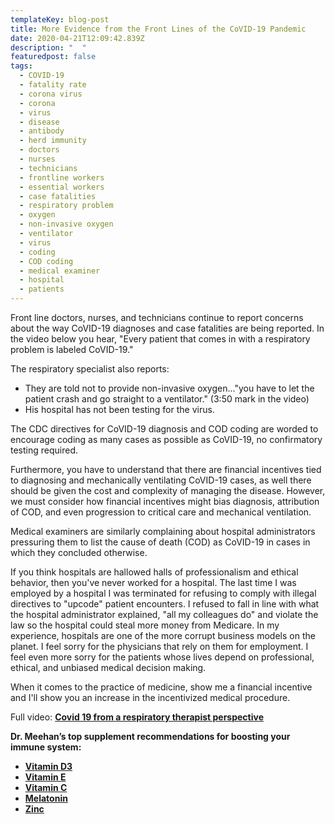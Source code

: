 ```yaml
---
templateKey: blog-post
title: More Evidence from the Front Lines of the CoVID-19 Pandemic
date: 2020-04-21T12:09:42.839Z
description: "  "
featuredpost: false
tags:
  - COVID-19
  - fatality rate
  - corona virus
  - corona
  - virus
  - disease
  - antibody
  - herd immunity
  - doctors
  - nurses
  - technicians
  - frontline workers
  - essential workers
  - case fatalities
  - respiratory problem
  - oxygen
  - non-invasive oxygen
  - ventilator
  - virus
  - coding
  - COD coding
  - medical examiner
  - hospital
  - patients
---
```

<!--StartFragment-->

Front line doctors, nurses, and technicians continue to report concerns about the way CoVID-19 diagnoses and case fatalities are being reported. In the video below you hear, "Every patient that comes in with a respiratory problem is labeled CoVID-19."

The respiratory specialist also reports:

* They are told not to provide non-invasive oxygen..."you have to let the patient crash and go straight to a ventilator." (3:50 mark in the video)
* His hospital has not been testing for the virus.

The CDC directives for CoVID-19 diagnosis and COD coding are worded to encourage coding as many cases as possible as CoVID-19, no confirmatory testing required.

Furthermore, you have to understand that there are financial incentives tied to diagnosing and mechanically ventilating CoVID-19 cases, as well there should be given the cost and complexity of managing the disease. However, we must consider how financial incentives might bias diagnosis, attribution of COD, and even progression to critical care and mechanical ventilation.

Medical examiners are similarly complaining about hospital administrators pressuring them to list the cause of death (COD) as CoVID-19 in cases in which they concluded otherwise.

If you think hospitals are hallowed halls of professionalism and ethical behavior, then you've never worked for a hospital. The last time I was employed by a hospital I was terminated for refusing to comply with illegal directives to "upcode" patient encounters. I refused to fall in line with what the hospital administrator explained, "all my colleagues do" and violate the law so the hospital could steal more money from Medicare. In my experience, hospitals are one of the more corrupt business models on the planet. I feel sorry for the physicians that rely on them for employment. I feel even more sorry for the patients whose lives depend on professional, ethical, and unbiased medical decision making.

When it comes to the practice of medicine, show me a financial incentive and I'll show you an increase in the incentivized medical procedure.

Full video: <!--StartFragment-->**[Covid 19 from a respiratory therapist perspective](https://youtu.be/ZsQpaTrsww0)**

<!--EndFragment-->

<!--EndFragment-->



**Dr. Meehan’s top supplement recommendations for boosting your immune system:**

* **[Vitamin D3](https://meehanmd.ehealthpro.com/products/vitamin-d-complex-60-capsules)**
* **[Vitamin E](https://meehanmd.ehealthpro.com/products/annatto-e-300)**
* **[Vitamin C](https://meehanmd.ehealthpro.com/products/stellar-c-90-vegetarian-capsules)**
* **[Melatonin](https://meehanmd.ehealthpro.com/products/melatonin-3mg-60-capsules)**
* **[Zinc](https://meehanmd.ehealthpro.com/products/zinc-supreme-90-vegetarian-capsules)**